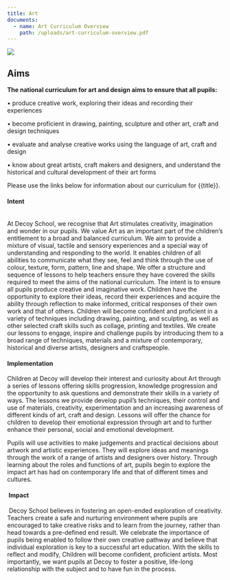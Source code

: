 ```yaml
---
title: Art
documents:
  - name: Art Curriculum Overview
    path: /uploads/art-curriculum-overview.pdf
---
```

![](/uploads/goldsworthy-web.jpg)

## Aims

**The national curriculum for art and design aims to ensure that all pupils:** 

•	produce creative work, exploring their ideas and recording their experiences 

•	become proficient in drawing, painting, sculpture and other art, craft and design techniques

•	evaluate and analyse creative works using the language of art, craft and design 

•	know about great artists, craft makers and designers, and understand the historical and cultural development of their art forms

Please use the links below for information about our curriculum for {{title}}.

#### **Intent**

\
At Decoy School, we recognise that Art stimulates creativity, imagination and wonder in our pupils. We value Art as an important part of the children’s entitlement to a broad and balanced curriculum. We aim to provide a mixture of visual, tactile and sensory experiences and a special way of understanding and responding to the world. It enables children of all abilities to communicate what they see, feel and think through the use of colour, texture, form, pattern, line and shape. We offer a structure and sequence of lessons to help teachers ensure they have covered the skills required to meet the aims of the national curriculum. The intent is to ensure all pupils produce creative and imaginative work. Children have the opportunity to explore their ideas, record their experiences and acquire the ability through reflection to make informed, critical responses of their own work and that of others. Children will become confident and proficient in a variety of techniques including drawing, painting, and sculpting, as well as other selected craft skills such as collage, printing and textiles. We create our lessons to engage, inspire and challenge pupils by introducing them to a broad range of techniques, materials and a mixture of contemporary, historical and diverse artists, designers and craftspeople. 

#### **Implementation**

Children at Decoy will develop their interest and curiosity about Art through a series of lessons offering skills progression, knowledge progression and the opportunity to ask questions and demonstrate their skills in a variety of ways. The lessons we provide develop pupil’s techniques, their control and use of materials, creativity, experimentation and an increasing awareness of different kinds of art, craft and design. Lessons will offer the chance for children to develop their emotional expression through art and to further enhance their personal, social and emotional development.

Pupils will use activities to make judgements and practical decisions about artwork and artistic experiences. They will explore ideas and meanings through the work of a range of artists and designers over history. Through learning about the roles and functions of art, pupils begin to explore the impact art has had on contemporary life and that of different times and cultures.

####  **Impact**

 Decoy School believes in fostering an open-ended exploration of creativity. Teachers create a safe and nurturing environment where pupils are encouraged to take creative risks and to learn from the journey, rather than head towards a pre-defined end result. We celebrate the importance of pupils being enabled to follow their own creative pathway and believe that individual exploration is key to a successful art education. With the skills to reflect and modify, Children will become confident, proficient artists. Most importantly, we want pupils at Decoy to foster a positive, life-long relationship with the subject and to have fun in the process.

<!--EndFragment-->